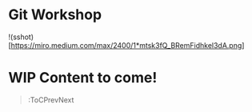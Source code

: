 # Git Workshop

!(sshot)[https://miro.medium.com/max/2400/1*mtsk3fQ_BRemFidhkel3dA.png]

# WIP Content to come!


> :ToCPrevNext
